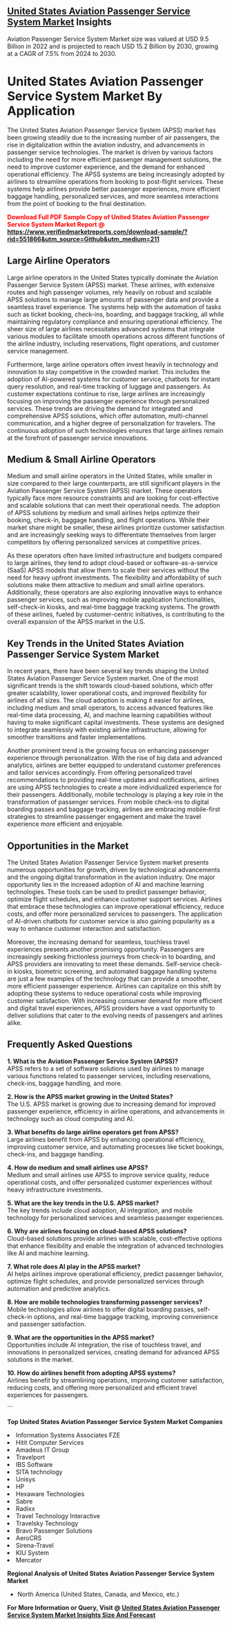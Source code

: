 <h2><a href="https://www.verifiedmarketreports.com/download-sample/?rid=551866&amp;utm_source=Github&amp;utm_medium=211" target="_blank">United States Aviation Passenger Service System Market</a> Insights</h2><p>Aviation Passenger Service System Market size was valued at USD 9.5 Billion in 2022 and is projected to reach USD 15.2 Billion by 2030, growing at a CAGR of 7.5% from 2024 to 2030.</p><p><h1>United States Aviation Passenger Service System Market By Application</h1><p>The United States Aviation Passenger Service System (APSS) market has been growing steadily due to the increasing number of air passengers, the rise in digitalization within the aviation industry, and advancements in passenger service technologies. The market is driven by various factors including the need for more efficient passenger management solutions, the need to improve customer experience, and the demand for enhanced operational efficiency. The APSS systems are being increasingly adopted by airlines to streamline operations from booking to post-flight services. These systems help airlines provide better passenger experiences, more efficient baggage handling, personalized services, and more seamless interactions from the point of booking to the final destination.</p><p><strong><p><span class=""><span style="color: #ff0000;"><strong>Download Full PDF Sample Copy of United States Aviation Passenger Service System Market Report</strong> @ </span><a href="https://www.verifiedmarketreports.com/download-sample/?rid=551866&amp;utm_source=Github&amp;utm_medium=211" target="_blank">https://www.verifiedmarketreports.com/download-sample/?rid=551866&amp;utm_source=Github&amp;utm_medium=211</a></span></p></strong></p><h2>Large Airline Operators</h2><p>Large airline operators in the United States typically dominate the Aviation Passenger Service System (APSS) market. These airlines, with extensive routes and high passenger volumes, rely heavily on robust and scalable APSS solutions to manage large amounts of passenger data and provide a seamless travel experience. The systems help with the automation of tasks such as ticket booking, check-ins, boarding, and baggage tracking, all while maintaining regulatory compliance and ensuring operational efficiency. The sheer size of large airlines necessitates advanced systems that integrate various modules to facilitate smooth operations across different functions of the airline industry, including reservations, flight operations, and customer service management.</p><p>Furthermore, large airline operators often invest heavily in technology and innovation to stay competitive in the crowded market. This includes the adoption of AI-powered systems for customer service, chatbots for instant query resolution, and real-time tracking of luggage and passengers. As customer expectations continue to rise, large airlines are increasingly focusing on improving the passenger experience through personalized services. These trends are driving the demand for integrated and comprehensive APSS solutions, which offer automation, multi-channel communication, and a higher degree of personalization for travelers. The continuous adoption of such technologies ensures that large airlines remain at the forefront of passenger service innovations.</p><h2>Medium & Small Airline Operators</h2><p>Medium and small airline operators in the United States, while smaller in size compared to their large counterparts, are still significant players in the Aviation Passenger Service System (APSS) market. These operators typically face more resource constraints and are looking for cost-effective and scalable solutions that can meet their operational needs. The adoption of APSS solutions by medium and small airlines helps optimize their booking, check-in, baggage handling, and flight operations. While their market share might be smaller, these airlines prioritize customer satisfaction and are increasingly seeking ways to differentiate themselves from larger competitors by offering personalized services at competitive prices.</p><p>As these operators often have limited infrastructure and budgets compared to large airlines, they tend to adopt cloud-based or software-as-a-service (SaaS) APSS models that allow them to scale their services without the need for heavy upfront investments. The flexibility and affordability of such solutions make them attractive to medium and small airline operators. Additionally, these operators are also exploring innovative ways to enhance passenger services, such as improving mobile application functionalities, self-check-in kiosks, and real-time baggage tracking systems. The growth of these airlines, fueled by customer-centric initiatives, is contributing to the overall expansion of the APSS market in the U.S.</p><h2>Key Trends in the United States Aviation Passenger Service System Market</h2><p>In recent years, there have been several key trends shaping the United States Aviation Passenger Service System market. One of the most significant trends is the shift towards cloud-based solutions, which offer greater scalability, lower operational costs, and improved flexibility for airlines of all sizes. The cloud adoption is making it easier for airlines, including medium and small operators, to access advanced features like real-time data processing, AI, and machine learning capabilities without having to make significant capital investments. These systems are designed to integrate seamlessly with existing airline infrastructure, allowing for smoother transitions and faster implementations.</p><p>Another prominent trend is the growing focus on enhancing passenger experience through personalization. With the rise of big data and advanced analytics, airlines are better equipped to understand customer preferences and tailor services accordingly. From offering personalized travel recommendations to providing real-time updates and notifications, airlines are using APSS technologies to create a more individualized experience for their passengers. Additionally, mobile technology is playing a key role in the transformation of passenger services. From mobile check-ins to digital boarding passes and baggage tracking, airlines are embracing mobile-first strategies to streamline passenger engagement and make the travel experience more efficient and enjoyable.</p><h2>Opportunities in the Market</h2><p>The United States Aviation Passenger Service System market presents numerous opportunities for growth, driven by technological advancements and the ongoing digital transformation in the aviation industry. One major opportunity lies in the increased adoption of AI and machine learning technologies. These tools can be used to predict passenger behavior, optimize flight schedules, and enhance customer support services. Airlines that embrace these technologies can improve operational efficiency, reduce costs, and offer more personalized services to passengers. The application of AI-driven chatbots for customer service is also gaining popularity as a way to enhance customer interaction and satisfaction.</p><p>Moreover, the increasing demand for seamless, touchless travel experiences presents another promising opportunity. Passengers are increasingly seeking frictionless journeys from check-in to boarding, and APSS providers are innovating to meet these demands. Self-service check-in kiosks, biometric screening, and automated baggage handling systems are just a few examples of the technology that can provide a smoother, more efficient passenger experience. Airlines can capitalize on this shift by adopting these systems to reduce operational costs while improving customer satisfaction. With increasing consumer demand for more efficient and digital travel experiences, APSS providers have a vast opportunity to deliver solutions that cater to the evolving needs of passengers and airlines alike.</p><h2>Frequently Asked Questions</h2><p><strong>1. What is the Aviation Passenger Service System (APSS)?</strong><br>APSS refers to a set of software solutions used by airlines to manage various functions related to passenger services, including reservations, check-ins, baggage handling, and more.</p><p><strong>2. How is the APSS market growing in the United States?</strong><br>The U.S. APSS market is growing due to increasing demand for improved passenger experience, efficiency in airline operations, and advancements in technology such as cloud computing and AI.</p><p><strong>3. What benefits do large airline operators get from APSS?</strong><br>Large airlines benefit from APSS by enhancing operational efficiency, improving customer service, and automating processes like ticket bookings, check-ins, and baggage handling.</p><p><strong>4. How do medium and small airlines use APSS?</strong><br>Medium and small airlines use APSS to improve service quality, reduce operational costs, and offer personalized customer experiences without heavy infrastructure investments.</p><p><strong>5. What are the key trends in the U.S. APSS market?</strong><br>The key trends include cloud adoption, AI integration, and mobile technology for personalized services and seamless passenger experiences.</p><p><strong>6. Why are airlines focusing on cloud-based APSS solutions?</strong><br>Cloud-based solutions provide airlines with scalable, cost-effective options that enhance flexibility and enable the integration of advanced technologies like AI and machine learning.</p><p><strong>7. What role does AI play in the APSS market?</strong><br>AI helps airlines improve operational efficiency, predict passenger behavior, optimize flight schedules, and provide personalized services through automation and predictive analytics.</p><p><strong>8. How are mobile technologies transforming passenger services?</strong><br>Mobile technologies allow airlines to offer digital boarding passes, self-check-in options, and real-time baggage tracking, improving convenience and passenger satisfaction.</p><p><strong>9. What are the opportunities in the APSS market?</strong><br>Opportunities include AI integration, the rise of touchless travel, and innovations in personalized services, creating demand for advanced APSS solutions in the market.</p><p><strong>10. How do airlines benefit from adopting APSS systems?</strong><br>Airlines benefit by streamlining operations, improving customer satisfaction, reducing costs, and offering more personalized and efficient travel experiences for passengers.</p>```</p><p><strong>Top United States Aviation Passenger Service System Market Companies</strong></p><div data-test-id=""><p><li>Information Systems Associates FZE</li><li> Hitit Computer Services</li><li> Amadeus IT Group</li><li> Travelport</li><li> IBS Software</li><li> SITA technology</li><li> Unisys</li><li> HP</li><li> Hexaware Technologies</li><li> Sabre</li><li> Radixx</li><li> Travel Technology Interactive</li><li> Travelsky Technology</li><li> Bravo Passenger Solutions</li><li> AeroCRS</li><li> Sirena-Travel</li><li> KIU System</li><li> Mercator</li></p><div><strong>Regional Analysis of&nbsp;United States Aviation Passenger Service System Market</strong></div><ul><li dir="ltr"><p dir="ltr">North America&nbsp;(United States, Canada, and Mexico, etc.)</p></li></ul><p><strong>For More Information or Query, Visit @&nbsp;</strong><strong><a href="https://www.verifiedmarketreports.com/product/aviation-passenger-service-system-market-size-and-forecast/?utm_source=Github&amp;utm_medium=211" target="_blank">United States Aviation Passenger Service System Market Insights Size And Forecast</a></strong></p></div>
